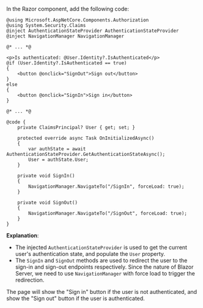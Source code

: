 In the Razor component, add the following code:

```cshtml title="Components/Pages/Index.razor"
@using Microsoft.AspNetCore.Components.Authorization
@using System.Security.Claims
@inject AuthenticationStateProvider AuthenticationStateProvider
@inject NavigationManager NavigationManager

@* ... *@

<p>Is authenticated: @User.Identity?.IsAuthenticated</p>
@if (User.Identity?.IsAuthenticated == true)
{
    <button @onclick="SignOut">Sign out</button>
}
else
{
    <button @onclick="SignIn">Sign in</button>
}

@* ... *@

@code {
    private ClaimsPrincipal? User { get; set; }

    protected override async Task OnInitializedAsync()
    {
        var authState = await AuthenticationStateProvider.GetAuthenticationStateAsync();
        User = authState.User;
    }

    private void SignIn()
    {
        NavigationManager.NavigateTo("/SignIn", forceLoad: true);
    }

    private void SignOut()
    {
        NavigationManager.NavigateTo("/SignOut", forceLoad: true);
    }
}
```

**Explanation**:

- The injected `AuthenticationStateProvider` is used to get the current user's authentication state, and populate the `User` property.
- The `SignIn` and `SignOut` methods are used to redirect the user to the sign-in and sign-out endpoints respectively. Since the nature of Blazor Server, we need to use `NavigationManager` with force load to trigger the redirection.

The page will show the "Sign in" button if the user is not authenticated, and show the "Sign out" button if the user is authenticated.
